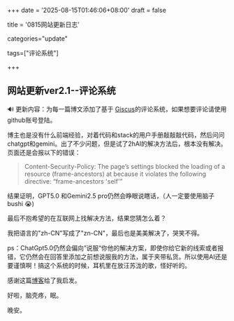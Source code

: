 +++
date = '2025-08-15T01:46:06+08:00'
draft = false

title = '0815网站更新日志'

categories="update"

tags=["评论系统"]

+++

## 网站更新ver2.1--评论系统

🔊 更新内容：为每一篇博文添加了基于 [Giscus](https://giscus.app/)的评论系统，如果想要评论请使用github账号登陆。

博主也是没有什么前端经验，对着代码和stack的用户手册敲敲敲代码，然后问问chatgpt和gemini。出了不少问题，但是试了2hAI的解决方法后，根本没有解决。页面还是会报以下的错误：

> Content-Security-Policy: The page’s settings blocked the loading of a resource (frame-ancestors) at <unknown> because it violates the following directive: “frame-ancestors 'self'”

结果证明，GPT5.0 和Gemini2.5 pro仍然会睁眼说瞎话，（人一定要使用脑子bushi 😭)

最后不抱希望的在互联网上找解决方法，结果您猜怎么着？

我把语言的"zh-CN"写成了"zn-CN"，最后也是美美解决了，哭笑不得。

ps：ChatGpt5.0仍然会偏向”说服“你他的解决方案，即使你给它新的线索或者报错，它仍然会在回答里添加之前想说服我的方法，属于夹带私货。所以使用AI还是要谨慎啊！搞这个系统的时候，耳机里在放汪苏泷的歌，怪好听的。

感谢这篇[博客](https://www.joyk.com/dig/detail/1667105994463775#gsc.tab=0)给了我启发。



好啦，脑壳疼，眠。

晚安。

